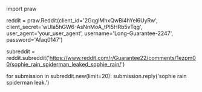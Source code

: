 import praw

reddit = praw.Reddit(client_id='2GqglMhxQwBi4hYel6UyRw',
                     client_secret='wUIa5hGW6-AsNnMoA_tPI5HRb5vTqg',
                     user_agent='your_user_agent',
                     username='Long-Guarantee-2247',
                     password='Afaq0147')

subreddit = reddit.subreddit('https://www.reddit.com/r/Guarantee22/comments/1ezpm00/sophie_rain_spiderman_leaked_sophie_rain/')

for submission in subreddit.new(limit=20):
    submission.reply('sophie rain spiderman leak.')
